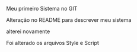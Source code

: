 Meu primeiro Sistema no GIT

Alteração no README para descrever meu sistema

alterei novamente

Foi alterado os arquivos Style e Script